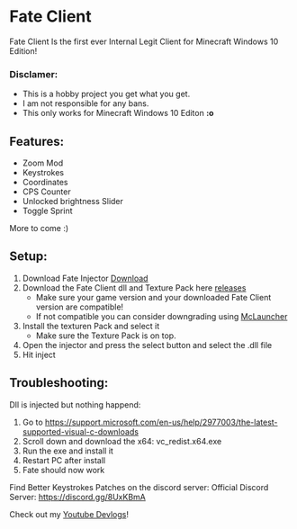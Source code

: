 # Fate Client
Fate Client Is the first ever Internal Legit Client for Minecraft Windows 10 Edition!

### Disclamer:
- This is a hobby project you get what you get.
- I am not responsible for any bans.
- This only works for Minecraft Windows 10 Editon **:o**

## Features:
- Zoom Mod
- Keystrokes
- Coordinates
- CPS Counter
- Unlocked brightness Slider
- Toggle Sprint

More to come :)

## Setup:

1. Download Fate Injector [Download](https://github.com/fligger/FateInjector/)
2. Download the Fate Client dll and Texture Pack here [releases](https://github.com/fligger/FateClient/releases/)
   - Make sure your game version and your downloaded Fate Client version are compatible!
   - If not compatible you can consider downgrading using [McLauncher](https://github.com/MCMrARM/mc-w10-version-launcher)
3. Install the texturen Pack and select it
   - Make sure the Texture Pack is on top.
4. Open the injector and press the select button and select the .dll file
5. Hit inject


## Troubleshooting:
Dll is injected but nothing happend:
1. Go to https://support.microsoft.com/en-us/help/2977003/the-latest-supported-visual-c-downloads
2. Scroll down and download the x64: vc_redist.x64.exe
3. Run the exe and install it
4. Restart PC after install
5. Fate should now work

Find Better Keystrokes Patches on the discord server:
Official Discord Server: https://discord.gg/8UxKBmA
  
Check out my [Youtube Devlogs](https://www.youtube.com/playlist?list=PLVRYtYhvPXj5J6IwIFAAFO8CrpgmsLFki)!







